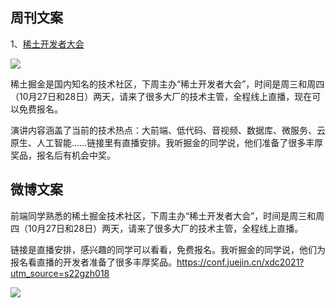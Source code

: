 ## 周刊文案

1、[稀土开发者大会](https://conf.juejin.cn/xdc2021?utm_source=s22gzh018)

![](https://cdn.beekka.com/blogimg/asset/202110/bg2021102002.jpg)

稀土掘金是国内知名的技术社区，下周主办“稀土开发者大会”，时间是周三和周四（10月27日和28日）两天，请来了很多大厂的技术主管，全程线上直播，现在可以免费报名。

演讲内容涵盖了当前的技术热点：大前端、低代码、音视频、数据库、微服务、云原生、人工智能……链接里有直播安排。我听掘金的同学说，他们准备了很多丰厚奖品，报名后有机会中奖。

## 微博文案

前端同学熟悉的稀土掘金技术社区，下周主办“稀土开发者大会”，时间是周三和周四（10月27日和28日）两天，请来了很多大厂的技术主管，全程线上直播。

链接是直播安排，感兴趣的同学可以看看，免费报名。我听掘金的同学说，他们为报名看直播的开发者准备了很多丰厚奖品。https://conf.juejin.cn/xdc2021?utm_source=s22gzh018

![](https://cdn.beekka.com/blogimg/asset/202110/bg2021102002.jpg)
